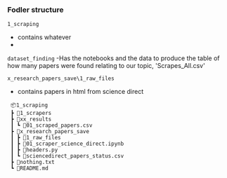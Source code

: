 ### Fodler structure

`1_scraping`
 - contains whatever
 - 
`dataset_finding`
-Has the notebooks and the data to produce the table of how many papers were found relating to our topic, 'Scrapes_All.csv'

 `x_research_papers_save\1_raw_files`
 - contains papers in html from science direct

```
 📦1_scraping
 ┣ 📂1_scrapers
 ┣ 📂xx_results
 ┃ ┗ 📜01_scraped_papers.csv
 ┣ 📂x_research_papers_save
 ┃ ┣ 📂1_raw_files
 ┃ ┣ 📜01_scraper_science_direct.ipynb
 ┃ ┣ 📜headers.py
 ┃ ┗ 📜sciencedirect_papers_status.csv
 ┣ 📜nothing.txt
 ┗ 📜README.md
```
